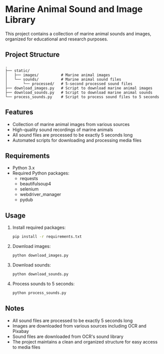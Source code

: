 # Marine Animal Sound and Image Library

This project contains a collection of marine animal sounds and images, organized for educational and research purposes.

## Project Structure

```
.
├── static/
│   ├── images/          # Marine animal images
│   └── sounds/          # Marine animal sound files
│       └── processed/   # 5-second processed sound files
├── download_images.py   # Script to download marine animal images
├── download_sounds.py   # Script to download marine animal sounds
└── process_sounds.py    # Script to process sound files to 5 seconds
```

## Features

- Collection of marine animal images from various sources
- High-quality sound recordings of marine animals
- All sound files are processed to be exactly 5 seconds long
- Automated scripts for downloading and processing media files

## Requirements

- Python 3.x
- Required Python packages:
  - requests
  - beautifulsoup4
  - selenium
  - webdriver_manager
  - pydub

## Usage

1. Install required packages:
   ```bash
   pip install -r requirements.txt
   ```

2. Download images:
   ```bash
   python download_images.py
   ```

3. Download sounds:
   ```bash
   python download_sounds.py
   ```

4. Process sounds to 5 seconds:
   ```bash
   python process_sounds.py
   ```

## Notes

- All sound files are processed to be exactly 5 seconds long
- Images are downloaded from various sources including OCR and Pixabay
- Sound files are downloaded from OCR's sound library
- The project maintains a clean and organized structure for easy access to media files 